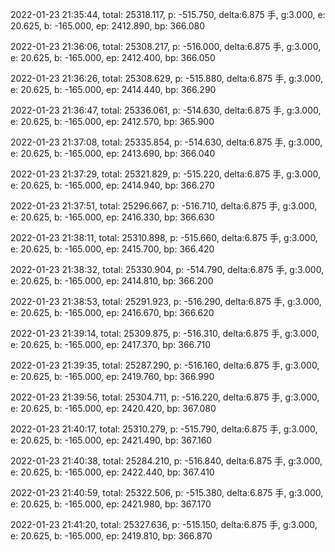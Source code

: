 2022-01-23 21:35:44, total: 25318.117, p: -515.750, delta:6.875 手, g:3.000, e: 20.625, b: -165.000, ep: 2412.890, bp: 366.080

2022-01-23 21:36:06, total: 25308.217, p: -516.000, delta:6.875 手, g:3.000, e: 20.625, b: -165.000, ep: 2412.400, bp: 366.050

2022-01-23 21:36:26, total: 25308.629, p: -515.880, delta:6.875 手, g:3.000, e: 20.625, b: -165.000, ep: 2414.440, bp: 366.290

2022-01-23 21:36:47, total: 25336.061, p: -514.630, delta:6.875 手, g:3.000, e: 20.625, b: -165.000, ep: 2412.570, bp: 365.900

2022-01-23 21:37:08, total: 25335.854, p: -514.630, delta:6.875 手, g:3.000, e: 20.625, b: -165.000, ep: 2413.690, bp: 366.040

2022-01-23 21:37:29, total: 25321.829, p: -515.220, delta:6.875 手, g:3.000, e: 20.625, b: -165.000, ep: 2414.940, bp: 366.270

2022-01-23 21:37:51, total: 25296.667, p: -516.710, delta:6.875 手, g:3.000, e: 20.625, b: -165.000, ep: 2416.330, bp: 366.630

2022-01-23 21:38:11, total: 25310.898, p: -515.660, delta:6.875 手, g:3.000, e: 20.625, b: -165.000, ep: 2415.700, bp: 366.420

2022-01-23 21:38:32, total: 25330.904, p: -514.790, delta:6.875 手, g:3.000, e: 20.625, b: -165.000, ep: 2414.810, bp: 366.200

2022-01-23 21:38:53, total: 25291.923, p: -516.290, delta:6.875 手, g:3.000, e: 20.625, b: -165.000, ep: 2416.670, bp: 366.620

2022-01-23 21:39:14, total: 25309.875, p: -516.310, delta:6.875 手, g:3.000, e: 20.625, b: -165.000, ep: 2417.370, bp: 366.710

2022-01-23 21:39:35, total: 25287.290, p: -516.160, delta:6.875 手, g:3.000, e: 20.625, b: -165.000, ep: 2419.760, bp: 366.990

2022-01-23 21:39:56, total: 25304.711, p: -516.220, delta:6.875 手, g:3.000, e: 20.625, b: -165.000, ep: 2420.420, bp: 367.080

2022-01-23 21:40:17, total: 25310.279, p: -515.790, delta:6.875 手, g:3.000, e: 20.625, b: -165.000, ep: 2421.490, bp: 367.160

2022-01-23 21:40:38, total: 25284.210, p: -516.840, delta:6.875 手, g:3.000, e: 20.625, b: -165.000, ep: 2422.440, bp: 367.410

2022-01-23 21:40:59, total: 25322.506, p: -515.380, delta:6.875 手, g:3.000, e: 20.625, b: -165.000, ep: 2421.980, bp: 367.170

2022-01-23 21:41:20, total: 25327.636, p: -515.150, delta:6.875 手, g:3.000, e: 20.625, b: -165.000, ep: 2419.810, bp: 366.870